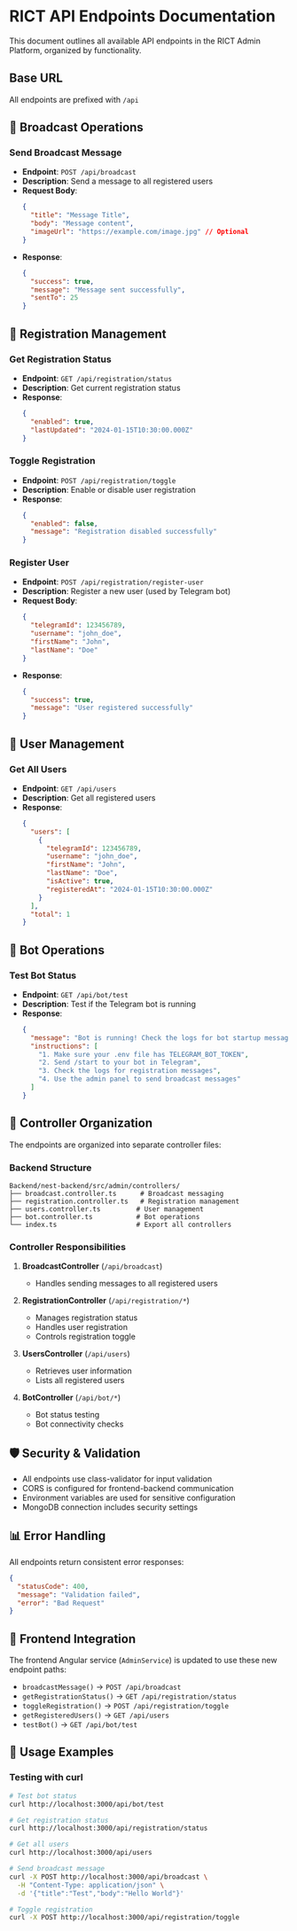# RICT API Endpoints Documentation

This document outlines all available API endpoints in the RICT Admin Platform, organized by functionality.

## Base URL
All endpoints are prefixed with `/api`

## 📡 Broadcast Operations

### Send Broadcast Message
- **Endpoint**: `POST /api/broadcast`
- **Description**: Send a message to all registered users
- **Request Body**:
  ```json
  {
    "title": "Message Title",
    "body": "Message content",
    "imageUrl": "https://example.com/image.jpg" // Optional
  }
  ```
- **Response**:
  ```json
  {
    "success": true,
    "message": "Message sent successfully",
    "sentTo": 25
  }
  ```

## 📝 Registration Management

### Get Registration Status
- **Endpoint**: `GET /api/registration/status`
- **Description**: Get current registration status
- **Response**:
  ```json
  {
    "enabled": true,
    "lastUpdated": "2024-01-15T10:30:00.000Z"
  }
  ```

### Toggle Registration
- **Endpoint**: `POST /api/registration/toggle`
- **Description**: Enable or disable user registration
- **Response**:
  ```json
  {
    "enabled": false,
    "message": "Registration disabled successfully"
  }
  ```

### Register User
- **Endpoint**: `POST /api/registration/register-user`
- **Description**: Register a new user (used by Telegram bot)
- **Request Body**:
  ```json
  {
    "telegramId": 123456789,
    "username": "john_doe",
    "firstName": "John",
    "lastName": "Doe"
  }
  ```
- **Response**:
  ```json
  {
    "success": true,
    "message": "User registered successfully"
  }
  ```

## 👥 User Management

### Get All Users
- **Endpoint**: `GET /api/users`
- **Description**: Get all registered users
- **Response**:
  ```json
  {
    "users": [
      {
        "telegramId": 123456789,
        "username": "john_doe",
        "firstName": "John",
        "lastName": "Doe",
        "isActive": true,
        "registeredAt": "2024-01-15T10:30:00.000Z"
      }
    ],
    "total": 1
  }
  ```

## 🤖 Bot Operations

### Test Bot Status
- **Endpoint**: `GET /api/bot/test`
- **Description**: Test if the Telegram bot is running
- **Response**:
  ```json
  {
    "message": "Bot is running! Check the logs for bot startup messages.",
    "instructions": [
      "1. Make sure your .env file has TELEGRAM_BOT_TOKEN",
      "2. Send /start to your bot in Telegram",
      "3. Check the logs for registration messages",
      "4. Use the admin panel to send broadcast messages"
    ]
  }
  ```

## 🔧 Controller Organization

The endpoints are organized into separate controller files:

### Backend Structure
```
Backend/nest-backend/src/admin/controllers/
├── broadcast.controller.ts      # Broadcast messaging
├── registration.controller.ts   # Registration management
├── users.controller.ts         # User management
├── bot.controller.ts           # Bot operations
└── index.ts                    # Export all controllers
```

### Controller Responsibilities

1. **BroadcastController** (`/api/broadcast`)
   - Handles sending messages to all registered users

2. **RegistrationController** (`/api/registration/*`)
   - Manages registration status
   - Handles user registration
   - Controls registration toggle

3. **UsersController** (`/api/users`)
   - Retrieves user information
   - Lists all registered users

4. **BotController** (`/api/bot/*`)
   - Bot status testing
   - Bot connectivity checks

## 🛡️ Security & Validation

- All endpoints use class-validator for input validation
- CORS is configured for frontend-backend communication
- Environment variables are used for sensitive configuration
- MongoDB connection includes security settings

## 📊 Error Handling

All endpoints return consistent error responses:

```json
{
  "statusCode": 400,
  "message": "Validation failed",
  "error": "Bad Request"
}
```

## 🔄 Frontend Integration

The frontend Angular service (`AdminService`) is updated to use these new endpoint paths:

- `broadcastMessage()` → `POST /api/broadcast`
- `getRegistrationStatus()` → `GET /api/registration/status`
- `toggleRegistration()` → `POST /api/registration/toggle`
- `getRegisteredUsers()` → `GET /api/users`
- `testBot()` → `GET /api/bot/test`

## 🚀 Usage Examples

### Testing with curl

```bash
# Test bot status
curl http://localhost:3000/api/bot/test

# Get registration status
curl http://localhost:3000/api/registration/status

# Get all users
curl http://localhost:3000/api/users

# Send broadcast message
curl -X POST http://localhost:3000/api/broadcast \
  -H "Content-Type: application/json" \
  -d '{"title":"Test","body":"Hello World"}'

# Toggle registration
curl -X POST http://localhost:3000/api/registration/toggle
```
